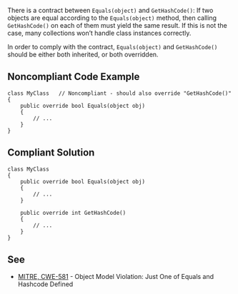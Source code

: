 There is a contract between `Equals(object)` and `GetHashCode()`: If two objects are equal according to the `Equals(object)` method, then calling `GetHashCode()` on each of them must yield the same result. If this is not the case, many collections won’t handle class instances correctly.
 
In order to comply with the contract, `Equals(object)` and `GetHashCode()` should be either both inherited, or both overridden.
 
## Noncompliant Code Example

    class MyClass   // Noncompliant - should also override "GetHashCode()"
    {
        public override bool Equals(object obj)
        {
            // ...
        }
    }

## Compliant Solution

    class MyClass
    {
        public override bool Equals(object obj)
        {
            // ...
        }
    
        public override int GetHashCode()
        {
            // ...
        }
    }

## See
 
- [MITRE, CWE-581](https://cwe.mitre.org/data/definitions/581) - Object Model Violation: Just One of Equals and Hashcode Defined